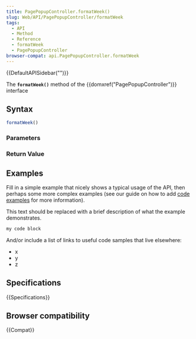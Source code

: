 ```yaml
---
title: PagePopupController.formatWeek()
slug: Web/API/PagePopupController/formatWeek
tags:
  - API
  - Method
  - Reference
  - formatWeek
  - PagePopupController
browser-compat: api.PagePopupController.formatWeek
---
```

{{DefaultAPISidebar("")}}

The **`formatWeek()`** method of the {{domxref("PagePopupController")}} interface 

## Syntax

```js
formatWeek()
```

### Parameters



### Return Value



## Examples

Fill in a simple example that nicely shows a typical usage of the API, then perhaps some more complex examples (see our guide on how to add [code examples](/en-US/docs/MDN/Contribute/Structures/Code_examples) for more information).

This text should be replaced with a brief description of what the example demonstrates.

```js
my code block
```

And/or include a list of links to useful code samples that live elsewhere:

*   x
*   y
*   z

## Specifications

{{Specifications}}

## Browser compatibility

{{Compat}}

